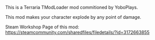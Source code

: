 ﻿This is a Terraria TModLoader mod commitioned by YoboPlays.

This mod makes your character explode by any point of damage.

Steam Workshop Page of this mod: https://steamcommunity.com/sharedfiles/filedetails/?id=3172663855
